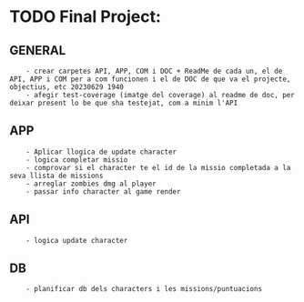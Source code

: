 # TODO Final Project:
##  GENERAL
        - crear carpetes API, APP, COM i DOC + ReadMe de cada un, el de API, APP i COM per a com funcionen i el de DOC de que va el projecte, objectius, etc 20230629 1940
        - afegir test-coverage (imatge del coverage) al readme de doc, per deixar present lo be que sha testejat, com a minim l'API

##  APP
        - Aplicar llogica de update character 
        - logica completar missio
        - comprovar si el character te el id de la missio completada a la seva llista de missions
        - arreglar zombies dmg al player
        - passar info character al game render

##  API
        - logica update character

##  DB
        - planificar db dels characters i les missions/puntuacions